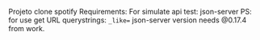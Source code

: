 Projeto clone spotify
Requirements: For simulate api test: json-server
    PS: for use get URL querystrings:  ```_like=``` json-server version needs @0.17.4 from work.
